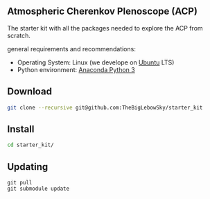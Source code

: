 Atmospheric Cherenkov Plenoscope (ACP)
--------------------------------------

The starter kit with all the packages needed to explore the ACP from scratch.

general requirements and recommendations:
- Operating System: Linux (we develope on [Ubuntu](https://www.ubuntu.com/download/desktop) LTS)
- Python environment: [Anaconda Python 3](https://www.continuum.io/DOWNLOADS)

## Download
```bash
git clone --recursive git@github.com:TheBigLebowSky/starter_kit
```

## Install
```bash
cd starter_kit/
```


## Updating

```
git pull
git submodule update
```
